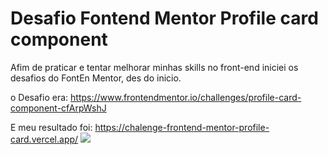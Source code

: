 # Desafio Fontend Mentor Profile card component

Afim de praticar e tentar melhorar minhas skills no front-end iniciei os desafios do FontEn Mentor, des do inicio.

o Desafio era: https://www.frontendmentor.io/challenges/profile-card-component-cfArpWshJ

E meu resultado foi: https://chalenge-frontend-mentor-profile-card.vercel.app/
 ![](https://chalenge-frontend-mentor-profile-card.vercel.app/assets/img/print.png)
